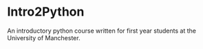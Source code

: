 # Intro2Python
An introductory python course written for first year students at the University of Manchester. 
